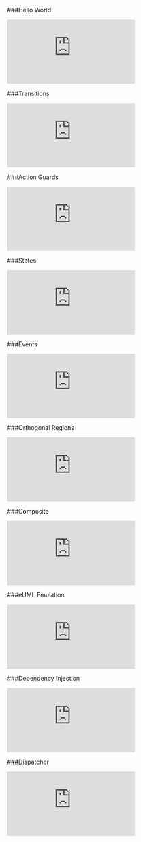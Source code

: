 ###Hello World

![CPP](https://raw.githubusercontent.com/krzysztof-jusiak/msm-lite/master/example/hello_world.cpp)

###Transitions

![CPP](https://raw.githubusercontent.com/krzysztof-jusiak/msm-lite/master/example/transitions.cpp)

###Action Guards

![CPP](https://raw.githubusercontent.com/krzysztof-jusiak/msm-lite/master/example/action_guards.cpp)

###States

![CPP](https://raw.githubusercontent.com/krzysztof-jusiak/msm-lite/master/example/states.cpp)

###Events

![CPP](https://raw.githubusercontent.com/krzysztof-jusiak/msm-lite/master/example/events.cpp)

###Orthogonal Regions

![CPP](https://raw.githubusercontent.com/krzysztof-jusiak/msm-lite/master/example/orthogonal_regions.cpp)

###Composite

![CPP](https://raw.githubusercontent.com/krzysztof-jusiak/msm-lite/master/example/composite.cpp)

###eUML Emulation

![CPP](https://raw.githubusercontent.com/krzysztof-jusiak/msm-lite/master/example/euml_emulation.cpp)

###Dependency Injection

![CPP](https://raw.githubusercontent.com/krzysztof-jusiak/msm-lite/master/example/di.cpp)

###Dispatcher

![CPP](https://raw.githubusercontent.com/krzysztof-jusiak/msm-lite/master/example/dispatcher.cpp)

